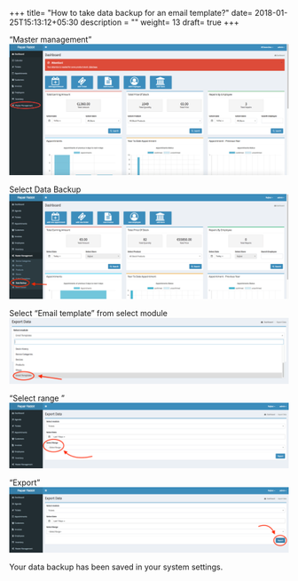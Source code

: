 +++
title= "How to take data backup for an email template?"
date= 2018-01-25T15:13:12+05:30
description = ""
weight= 13
draft= true
+++



“Master management”
![How to take data backup for an email template?](/images/data_back_up_email_template/go_to_master_management.png)

Select Data Backup
![How to take data backup for an email template?](/images/data_back_up_email_template/data_backup.png)


Select “Email template” from select module
![How to take data backup for an email template?](/images/data_back_up_email_template/email_templates.png)

“Select range ”
![How to take data backup for an email template?](/images/data_back_up_email_template/select_range.png)

“Export”
![How to take data backup for an email template?](/images/data_back_up_email_template/export.png)


Your data backup has been saved in your system settings.

